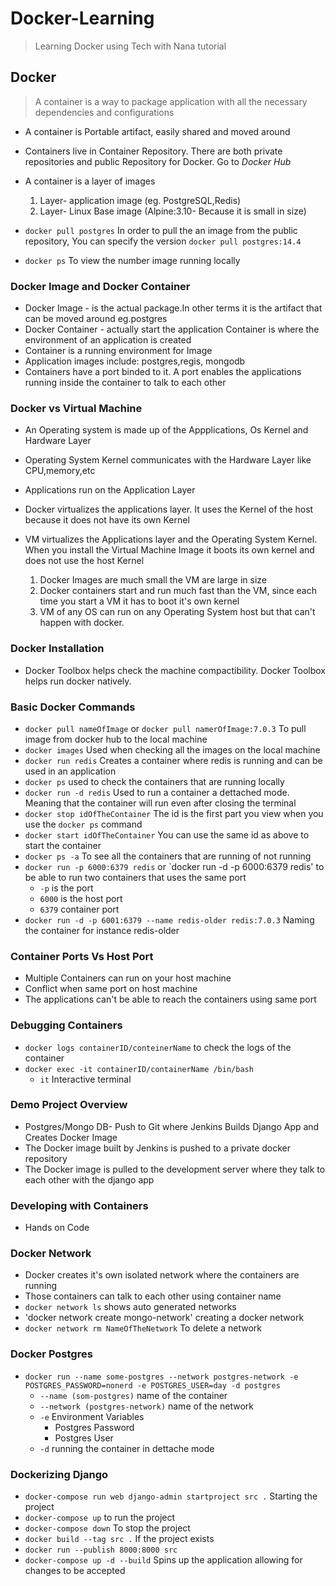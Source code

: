 # Docker-Learning

> Learning Docker using Tech with Nana tutorial

## Docker

> A container is a way to package application with all the necessary dependencies and configurations

- A container is Portable artifact, easily shared and moved around
- Containers live in Container Repository. There are both private repositories and public Repository for Docker. Go to _Docker Hub_
- A container is a layer of images

  1. Layer- application image (eg. PostgreSQL,Redis)
  2. Layer- Linux Base image (Alpine:3.10- Because it is small in size)

- `docker pull postgres` In order to pull the an image from the public repository, You can specify the version `docker pull postgres:14.4`
- `docker ps` To view the number image running locally

### Docker Image and Docker Container

- Docker Image - is the actual package.In other terms it is the artifact that can be moved around eg.postgres
- Docker Container - actually start the application Container is where the environment of an application is created
- Container is a running environment for Image
- Application images include: postgres,regis, mongodb
- Containers have a port binded to it. A port enables the applications running inside the container to talk to each other

### Docker vs Virtual Machine

- An Operating system is made up of the Appplications, Os Kernel and Hardware Layer

- Operating System Kernel communicates with the Hardware Layer like CPU,memory,etc
- Applications run on the Application Layer
- Docker virtualizes the applications layer. It uses the Kernel of the host because it does not have its own Kernel
- VM virtualizes the Applications layer and the Operating System Kernel. When you install the Virtual Machine Image it boots its own kernel and does not use the host Kernel
  1. Docker Images are much small the VM are large in size
  2. Docker containers start and run much fast than the VM, since each time you start a VM it has to boot it's own kernel
  3. VM of any OS can run on any Operating System host but that can't happen with docker.

### Docker Installation

- Docker Toolbox helps check the machine compactibility. Docker Toolbox helps run docker natively.

### Basic Docker Commands

- `docker pull nameOfImage` or `docker pull namerOfImage:7.0.3` To pull image from docker hub to the local machine
- `docker images` Used when checking all the images on the local machine
- `docker run redis` Creates a container where redis is running and can be used in an application
- `docker ps` used to check the containers that are running locally
- `docker run -d redis` Used to run a container a dettached mode. Meaning that the container will run even after closing the terminal
- `docker stop idOfTheContainer` The id is the first part you view when you use the `docker ps` command
- `docker start idOfTheContainer` You can use the same id as above to start the container
- `docker ps -a` To see all the containers that are running of not running
- `docker run -p 6000:6379 redis` or `docker run -d -p 6000:6379 redis' to be able to run two containers that uses the same port
  - `-p` is the port
  - `6000` is the host port
  - `6379` container port
- `docker run -d -p 6001:6379 --name redis-older redis:7.0.3` Naming the container for instance redis-older

### Container Ports Vs Host Port

- Multiple Containers can run on your host machine
- Conflict when same port on host machine
- The applications can't be able to reach the containers using same port

### Debugging Containers

- `docker logs containerID/conteinerName` to check the logs of the container
- `docker exec -it containerID/containerName /bin/bash`
  - `it` Interactive terminal

### Demo Project Overview

- Postgres/Mongo DB- Push to Git where Jenkins Builds Django App and Creates Docker Image
- The Docker image built by Jenkins is pushed to a private docker repository
- The Docker image is pulled to the development server where they talk to each other with the django app

### Developing with Containers

- Hands on Code

### Docker Network

- Docker creates it's own isolated network where the containers are running
- Those containers can talk to each other using container name
- `docker network ls` shows auto generated networks
- 'docker network create mongo-network' creating a docker network
- `docker network rm NameOfTheNetwork` To delete a network

### Docker Postgres

- `docker run --name some-postgres --network postgres-network -e POSTGRES_PASSWORD=nonerd -e POSTGRES_USER=day -d postgres`
  - `--name (som-postgres)` name of the container
  - `--network (postgres-network)` name of the network
  - `-e` Environment Variables
    - Postgres Password
    - Postgres User
  - `-d` running the container in dettache mode

### Dockerizing Django

- `docker-compose run web django-admin startproject src .` Starting the project
- `docker-compose up` to run the project
- `docker-compose down` To stop the project
- `docker build --tag src .` If the project exists
- `docker run --publish 8000:8000 src`
- `docker-compose up -d --build` Spins up the application allowing for changes to be accepted
